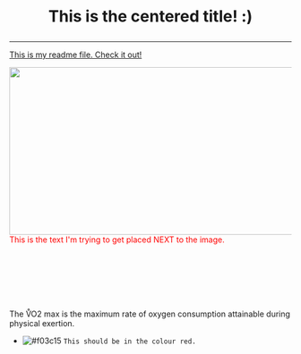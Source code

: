 
<H1> <p align="center">This is the centered title! :) </p> </H1>

---


<a href="readme.md">This is my readme file. Check it out! </a>

<img align="right" src="https://i.ytimg.com/vi/hh6LN8uwytE/maxresdefault.jpg" style="width:600px;height:300px;">

<br>
<br> <br> <br> <br> <br>

<font color="red" > This is the text I'm trying to get placed NEXT to the image. 
<br> <br> <br> <br> <br> <br> <br>
</font>

<p> The V&#x30AO2 max is the maximum rate of oxygen consumption attainable during physical exertion. 

- ![#f03c15](https://placehold.co/15x15/f03c15/f03c15.png) `This should be in the colour red.`

